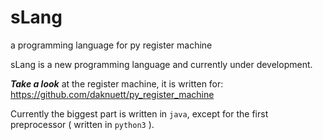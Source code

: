 # sLang
a programming language for py register machine

sLang is a new programming language and currently under development.

___Take a look___ at the register machine, it is written for: https://github.com/daknuett/py_register_machine

Currently the biggest part is written in `java`, except for the first preprocessor ( written in `python3` ).
